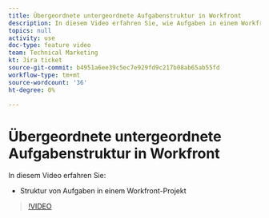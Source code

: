 ```yaml
---
title: Übergeordnete untergeordnete Aufgabenstruktur in Workfront
description: In diesem Video erfahren Sie, wie Aufgaben in einem Workfront-Projekt strukturiert sind.
topics: null
activity: use
doc-type: feature video
team: Technical Marketing
kt: Jira ticket
source-git-commit: b4951a6ee39c5ec7e929fd9c217b08ab65ab55fd
workflow-type: tm+mt
source-wordcount: '36'
ht-degree: 0%

---
```


# Übergeordnete untergeordnete Aufgabenstruktur in Workfront

In diesem Video erfahren Sie:

* Struktur von Aufgaben in einem Workfront-Projekt

>[!VIDEO](https://video.tv.adobe.com/v/335087/?quality=12)
